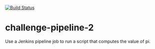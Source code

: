 [![Build Status](http://ec2-3-72-157-102.eu-central-1.compute.amazonaws.com/job/challenge-pipeline-2/badge/icon)](http://ec2-3-72-157-102.eu-central-1.compute.amazonaws.com/job/challenge-pipeline-2/)
# challenge-pipeline-2
Use a Jenkins pipeline job to run a script that computes the value of pi.

